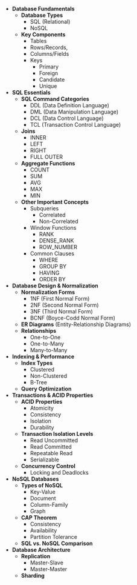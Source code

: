 * **Database Fundamentals**
    * **Database Types**
        * SQL (Relational)
        * NoSQL
    * **Key Components**
        * Tables
        * Rows/Records,
        * Columns/Fields
        * Keys
          * Primary
          * Foreign
          * Candidate
          * Unique
* **SQL Essentials**
    * **SQL Command Categories**
        * DDL (Data Definition Language)
        * DML (Data Manipulation Language)
        * DCL (Data Control Language)
        * TCL (Transaction Control Language)
    * **Joins**
        * INNER
        * LEFT
        * RIGHT
        * FULL OUTER
    * **Aggregate Functions**
        * COUNT
        * SUM
        * AVG
        * MAX
        * MIN
    * **Other Important Concepts**
        * Subqueries
          * Correlated
          * Non-Correlated
        * Window Functions
          * RANK
          * DENSE_RANK
          * ROW_NUMBER
        * Common Clauses
          * WHERE
          * GROUP BY
          * HAVING
          * ORDER BY
* **Database Design & Normalization**
    * **Normalization Forms**
        * 1NF (First Normal Form)
        * 2NF (Second Normal Form)
        * 3NF (Third Normal Form)
        * BCNF (Boyce-Codd Normal Form)
    * **ER Diagrams** (Entity-Relationship Diagrams)
    * **Relationships**
        * One-to-One
        * One-to-Many
        * Many-to-Many
* **Indexing & Performance**
    * **Index Types**
        * Clustered
        * Non-Clustered
        * B-Tree
    * **Query Optimization**
* **Transactions & ACID Properties**
    * **ACID Properties**
        * Atomicity
        * Consistency
        * Isolation
        * Durability
    * **Transaction Isolation Levels**
        * Read Uncommitted
        * Read Committed
        * Repeatable Read
        * Serializable
    * **Concurrency Control**
        * Locking and Deadlocks
* **NoSQL Databases**
    * **Types of NoSQL**
        * Key-Value
        * Document
        * Column-Family
        * Graph
    * **CAP Theorem**
      * Consistency
      * Availability
      * Partition Tolerance
    * **SQL vs. NoSQL Comparison**
* **Database Architecture**
    * **Replication**
        * Master-Slave
        * Master-Master
    * **Sharding**
